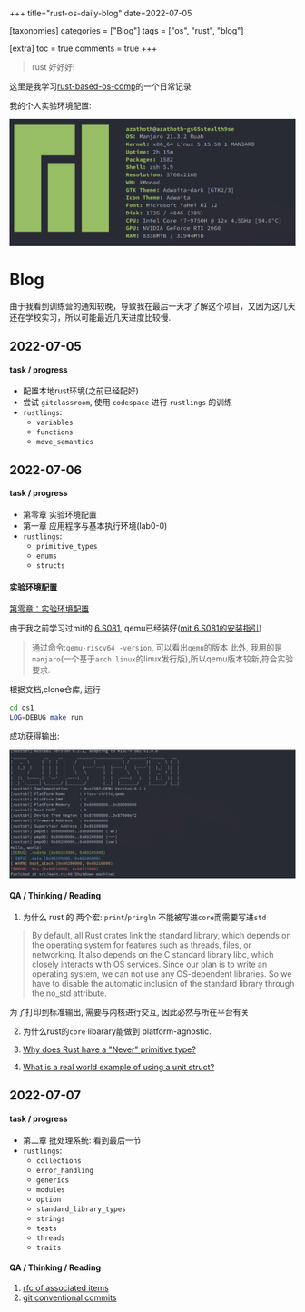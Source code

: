+++
title="rust-os-daily-blog"
date=2022-07-05

[taxonomies]
categories = ["Blog"]
tags = ["os", "rust", "blog"]

[extra]
toc = true
comments = true
+++

> rust 好好好!

这里是我学习[rust-based-os-comp][rust-based-os-comp]的一个日常记录

<!-- more -->

我的个人实验环境配置:

![sf](screenfetch.png)

# Blog

由于我看到训练营的通知较晚，导致我在最后一天才了解这个项目，又因为这几天还在学校实习，所以可能最近几天进度比较慢.

## 2022-07-05

#### task / progress

- 配置本地rust环境(之前已经配好)
- 尝试 `gitclassroom`, 使用 `codespace` 进行 `rustlings` 的训练
- `rustlings`:
  - `variables`
  - `functions`
  - `move_semantics`

## 2022-07-06

#### task / progress

- 第零章 实验环境配置
- 第一章 应用程序与基本执行环境(lab0-0)
- `rustlings`:
  - `primitive_types`
  - `enums`
  - `structs`

#### 实验环境配置

[第零章：实验环境配置][lab0-guide]

由于我之前学习过mit的 [6.S081][mit-6.S081], qemu已经装好([mit 6.S081的安装指引](https://pdos.csail.mit.edu/6.S081/2021/tools.html))
> 通过命令:`qemu-riscv64 -version`, 可以看出`qemu`的版本
> 此外, 我用的是`manjaro`(一个基于`arch linux`的linux发行版),所以qemu版本较新,符合实验要求.

根据文档,clone仓库, 运行

```bash
cd os1
LOG=DEBUG make run
```

成功获得输出:

![test_run](lab0_test_run.png)

#### QA / Thinking / Reading

1. 为什么 rust 的 两个宏: `print`/`pringln` 不能被写进`core`而需要写进`std`

  > By default, all Rust crates link the standard library, which depends on the operating system for features such as threads, files, or networking. It also depends on the C standard library libc, which closely interacts with OS services. Since our plan is to write an operating system, we can not use any OS-dependent libraries. So we have to disable the automatic inclusion of the standard library through the no_std attribute.

  为了打印到标准输出, 需要与内核进行交互, 因此必然与所在平台有关

2. 为什么rust的`core` libarary能做到 platform-agnostic.

3. [Why does Rust have a "Never" primitive type?](https://stackoverflow.com/questions/51832396/why-does-rust-have-a-never-primitive-type)

4. [What is a real world example of using a unit struct?](https://stackoverflow.com/questions/67689613/what-is-a-real-world-example-of-using-a-unit-struct)
  
## 2022-07-07

#### task / progress

- 第二章 批处理系统: 看到最后一节
- `rustlings`:
  - `collections`
  - `error_handling`
  - `generics`
  - `modules`
  - `option`
  - `standard_library_types`
  - `strings`
  - `tests`
  - `threads`
  - `traits`

#### QA / Thinking / Reading

1. [rfc of associated items](https://github.com/rust-lang/rfcs/blob/master/text/0195-associated-items.md#summary)
2. [git conventional commits](https://www.conventionalcommits.org)

[rust-based-os-comp]: <https://github.com/LearningOS/rust-based-os-comp2022>
[mit-6.S081]: <https://pdos.csail.mit.edu/6.S081/2021/index.html>
[lab0-guide]: <https://learningos.github.io/rust-based-os-comp2022/0setup-devel-env.html>
